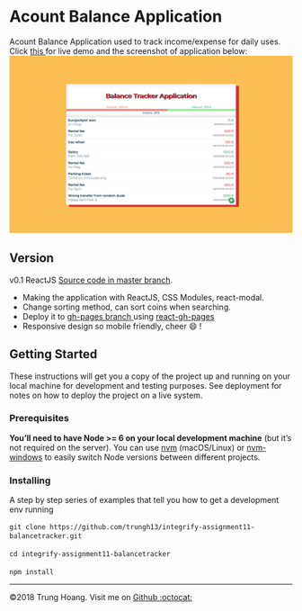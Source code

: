 # Acount Balance Application

Acount Balance Application used to track income/expense for daily uses. Click <a href="https://trungh13.github.io/integrify-assignment11-balancetracker/">this </a> for live demo and the screenshot of application below:
![Screenshot](./Screenshot.png)
## Version
v0.1 ReactJS <a href="https://github.com/trungh13/integrify-assignment11-balancetracker">Source code in master branch</a>.
* Making the application with ReactJS, CSS Modules, react-modal. 
* Change sorting method, can sort coins when searching.
* Deploy it to <a href="https://github.com/trungh13/integrify-assignment11-balancetracker/tree/gh-pages">gh-pages branch </a>using <a href="https://github.com/gitname/react-gh-pages">react-gh-pages</a>
* Responsive design so mobile friendly, cheer :smile: !


## Getting Started

These instructions will get you a copy of the project up and running on your local machine for development and testing purposes. See deployment for notes on how to deploy the project on a live system.

### Prerequisites

**You’ll need to have Node >= 6 on your local development machine** (but it’s not required on the server). You can use [nvm](https://github.com/creationix/nvm#installation) (macOS/Linux) or [nvm-windows](https://github.com/coreybutler/nvm-windows#node-version-manager-nvm-for-windows) to easily switch Node versions between different projects.

### Installing

A step by step series of examples that tell you how to get a development env running

```
git clone https://github.com/trungh13/integrify-assignment11-balancetracker.git

cd integrify-assignment11-balancetracker

npm install
```
---
©2018 Trung Hoang. Visit me on <a href="https://github.com/trungh13/">Github :octocat:</a> 